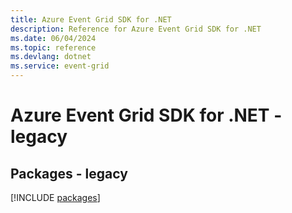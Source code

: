 ```yaml
---
title: Azure Event Grid SDK for .NET
description: Reference for Azure Event Grid SDK for .NET
ms.date: 06/04/2024
ms.topic: reference
ms.devlang: dotnet
ms.service: event-grid
---
```

# Azure Event Grid SDK for .NET - legacy
## Packages - legacy
[!INCLUDE [packages](event-grid-index.md)]